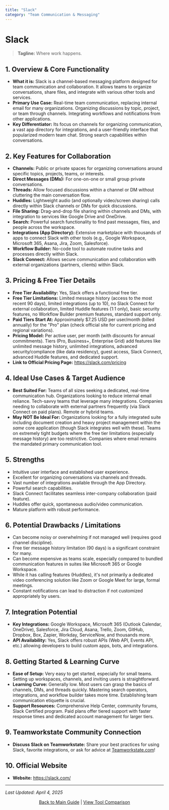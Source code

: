 ```yaml
---
title: "Slack"
category: "Team Communication & Messaging"
---
```


# Slack

> **Tagline:** Where work happens.

## 1. Overview & Core Functionality

*   **What it is:** Slack is a channel-based messaging platform designed for team communication and collaboration. It allows teams to organize conversations, share files, and integrate with various other tools and services.
*   **Primary Use Case:** Real-time team communication, replacing internal email for many organizations. Organizing discussions by topic, project, or team through channels. Integrating workflows and notifications from other applications.
*   **Key Differentiator:** Its focus on channels for organizing communication, a vast app directory for integrations, and a user-friendly interface that popularized modern team chat. Strong search capabilities within conversations.

## 2. Key Features for Collaboration

*   **Channels:** Public or private spaces for organizing conversations around specific topics, projects, teams, or interests.
*   **Direct Messages (DMs):** For one-on-one or small group private conversations.
*   **Threads:** Allow focused discussions within a channel or DM without cluttering the main conversation flow.
*   **Huddles:** Lightweight audio (and optionally video/screen sharing) calls directly within Slack channels or DMs for quick discussions.
*   **File Sharing:** Drag-and-drop file sharing within channels and DMs, with integration to services like Google Drive and OneDrive.
*   **Search:** Powerful search functionality to find past messages, files, and people across the workspace.
*   **Integrations (App Directory):** Extensive marketplace with thousands of apps to connect Slack with other tools (e.g., Google Workspace, Microsoft 365, Asana, Jira, Zoom, Salesforce).
*   **Workflow Builder:** No-code tool to automate routine tasks and processes directly within Slack.
*   **Slack Connect:** Allows secure communication and collaboration with external organizations (partners, clients) within Slack.

## 3. Pricing & Free Tier Details

*   **Free Tier Availability:** Yes, Slack offers a functional free tier.
*   **Free Tier Limitations:** Limited message history (access to the most recent 90 days), limited integrations (up to 10), no Slack Connect for external collaboration, limited Huddle features (1:1 only), basic security features, no Workflow Builder premium features, standard support only.
*   **Paid Tiers Start At:** Approximately $7.25 USD per user/month (billed annually) for the "Pro" plan (check official site for current pricing and regional variations).
*   **Pricing Model:** Per active user, per month (with discounts for annual commitments). Tiers (Pro, Business+, Enterprise Grid) add features like unlimited message history, unlimited integrations, advanced security/compliance (like data residency), guest access, Slack Connect, advanced Huddle features, and dedicated support.
*   **Link to Official Pricing Page:** https://slack.com/pricing

## 4. Ideal Use Cases & Target Audience

*   **Best Suited For:** Teams of all sizes seeking a dedicated, real-time communication hub. Organizations looking to reduce internal email reliance. Tech-savvy teams that leverage many integrations. Companies needing to collaborate with external partners frequently (via Slack Connect on paid plans). Remote or hybrid teams.
*   **May NOT Be Ideal For:** Organizations looking for a fully integrated suite including document creation and heavy project management within the *same* core application (though Slack integrates well with these). Teams on extremely tight budgets where the free tier limitations (especially message history) are too restrictive. Companies where email remains the mandated primary communication tool.

## 5. Strengths

*   Intuitive user interface and established user experience.
*   Excellent for organizing conversations via channels and threads.
*   Vast number of integrations available through the App Directory.
*   Powerful search capabilities.
*   Slack Connect facilitates seamless inter-company collaboration (paid feature).
*   Huddles offer quick, spontaneous audio/video communication.
*   Mature platform with robust performance.

## 6. Potential Drawbacks / Limitations

*   Can become noisy or overwhelming if not managed well (requires good channel discipline).
*   Free tier message history limitation (90 days) is a significant constraint for many.
*   Can become expensive as teams scale, especially compared to bundled communication features in suites like Microsoft 365 or Google Workspace.
*   While it has calling features (Huddles), it's not primarily a dedicated video conferencing solution like Zoom or Google Meet for large, formal meetings.
*   Constant notifications can lead to distraction if not customized appropriately by users.

## 7. Integration Potential

*   **Key Integrations:** Google Workspace, Microsoft 365 (Outlook Calendar, OneDrive), Salesforce, Jira Cloud, Asana, Trello, Zoom, GitHub, Dropbox, Box, Zapier, Workday, ServiceNow, and thousands more.
*   **API Availability:** Yes, Slack offers robust APIs (Web API, Events API, etc.) allowing developers to build custom apps, bots, and integrations.

## 8. Getting Started & Learning Curve

*   **Ease of Setup:** Very easy to get started, especially for small teams. Setting up workspaces, channels, and inviting users is straightforward.
*   **Learning Curve:** Generally low. Most users can grasp the basics of channels, DMs, and threads quickly. Mastering search operators, integrations, and workflow builder takes more time. Establishing team communication etiquette is crucial.
*   **Support Resources:** Comprehensive Help Center, community forums, Slack Certified program. Paid plans offer tiered support with faster response times and dedicated account management for larger tiers.

## 9. Teamworkstate Community Connection

*   **Discuss Slack on Teamworkstate:** Share your best practices for using Slack, favorite integrations, or ask for advice at [Teamworkstate.com](https://teamworkstate.com/)!

## 10. Official Website

*   **Website:** https://slack.com/

---

*Last Updated: April 4, 2025*

<p align="center"><a href="../README.md">Back to Main Guide</a> | <a href="../comparison-tables/tool-comparison.md">View Tool Comparison</a></p>
